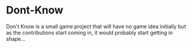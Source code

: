 # Dont-Know
Don't Know is a small game project that will have no game idea initially but as the contributions start coming in, it would probably start getting in shape...
